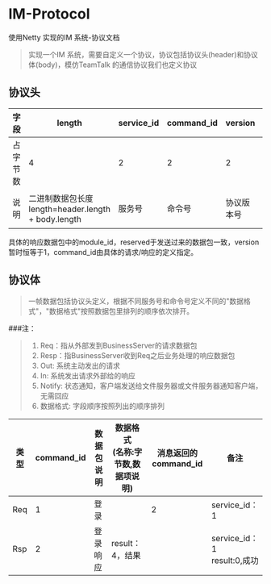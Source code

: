 # IM-Protocol
使用Netty 实现的IM 系统-协议文档

> 实现一个IM 系统，需要自定义一个协议，协议包括协议头(header)和协议体(body)，模仿TeamTalk 的通信协议我们也定义协议

## 协议头

字段 | length | service_id | command_id | version | reserved
---- | ------ | ---------- | ---------- | ------- | -------- 
占字节数 | 4 | 2 | 2 | 2 | 2
说明 | 二进制数据包长度<br >length=header.length + body.length | 服务号 | 命令号 | 协议版本号 | 保留，可用于系列号等

具体的响应数据包中的module_id，reserved于发送过来的数据包一致，version暂时恒等于1，command_id由具体的请求/响应的定义指定。

## 协议体

> 一帧数据包括协议头定义，根据不同服务号和命令号定义不同的"数据格式"，"数据格式"按照数据包里排列的顺序依次排开。

###注：

>1. Req：指从外部发到BusinessServer的请求数据包
>2. Resp：指BusinessServer收到Req之后业务处理的响应数据包
>3. Out: 系统主动发出的请求
>4. In: 系统发出请求外部给的响应
>5. Notify: 状态通知，客户端发送给文件服务器或文件服务器通知客户端，无需回应
>6. 数据格式: 字段顺序按照列出的顺序排列

类型 | command_id | 数据包说明 | 数据格式<br >(名称:字节数,数据项说明) | 消息返回的command_id | 备注
---- | ------ | ---------- | ---------- | ------- | -------- 
Req | 1 | 登录 |  | 2 | service_id：1
Rsp | 2 | 登录响应 | result：4，结果 | | service_id：1 <br > result:0,成功